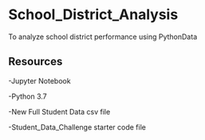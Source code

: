 # School_District_Analysis
To analyze school district performance using PythonData

## Resources ##
-Jupyter Notebook

-Python 3.7 

-New Full Student Data csv file

-Student_Data_Challenge starter code file
